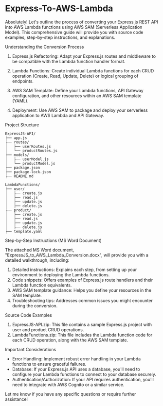 Express-To-AWS-Lambda
=====================

Absolutely! Let's outline the process of converting your Express.js REST API into AWS Lambda functions using AWS SAM (Serverless Application Model). This comprehensive guide will provide you with source code examples, step-by-step instructions, and explanations.

Understanding the Conversion Process

1. Express.js Refactoring: Adapt your Express.js routes and middleware to be compatible with the Lambda function handler format.

2. Lambda Functions: Create individual Lambda functions for each CRUD operation (Create, Read, Update, Delete) or logical grouping of endpoints.

3. AWS SAM Template: Define your Lambda functions, API Gateway configuration, and other resources within an AWS SAM template (YAML).

4. Deployment: Use AWS SAM to package and deploy your serverless application to AWS Lambda and API Gateway.

Project Structure

```
ExpressJS-API/
├── app.js 
├── routes/
│   ├── userRoutes.js
│   └── productRoutes.js
├── models/
│   ├── userModel.js
│   └── productModel.js
├── package.json
├── package-lock.json
├── README.md

LambdaFunctions/
├── user/
│   ├── create.js
│   ├── read.js
│   ├── update.js
│   ├── delete.js
├── product/
│   ├── create.js
│   ├── read.js
│   ├── update.js
│   ├── delete.js
├── template.yaml 
```

Step-by-Step Instructions (MS Word Document)

The attached MS Word document, "ExpressJS_to_AWS_Lambda_Conversion.docx", will provide you with a detailed walkthrough, including:

1. Detailed instructions: Explains each step, from setting up your environment to deploying the Lambda functions.
2. Code snippets: Offers examples of Express.js route handlers and their Lambda function equivalents.
3. AWS SAM template guidance: Helps you define your resources in the SAM template.
4. Troubleshooting tips: Addresses common issues you might encounter during the conversion.

Source Code Examples

1. ExpressJS-API.zip: This file contains a sample Express.js project with user and product CRUD operations.
2. LambdaFunctions.zip: This file includes the Lambda function code for each CRUD operation, along with the AWS SAM template.

Important Considerations

* Error Handling: Implement robust error handling in your Lambda functions to ensure graceful failures.
* Database: If your Express.js API uses a database, you'll need to configure your Lambda functions to connect to your database securely.
* Authentication/Authorization: If your API requires authentication, you'll need to integrate with AWS Cognito or a similar service.

Let me know if you have any specific questions or require further assistance!
